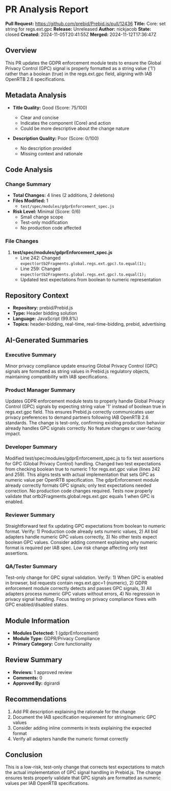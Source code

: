 # PR Analysis Report

**Pull Request:** https://github.com/prebid/Prebid.js/pull/12436
**Title:** Core: set string for regs.ext.gpc
**Release:** Unreleased
**Author:** nickjacob
**State:** closed
**Created:** 2024-11-05T20:41:55Z
**Merged:** 2024-11-12T17:36:47Z

## Overview

This PR updates the GDPR enforcement module tests to ensure the Global Privacy Control (GPC) signal is properly formatted as a string value ('1') rather than a boolean (true) in the regs.ext.gpc field, aligning with IAB OpenRTB 2.6 specifications.

## Metadata Analysis

- **Title Quality:** Good (Score: 75/100)
  - Clear and concise
  - Indicates the component (Core) and action
  - Could be more descriptive about the change nature

- **Description Quality:** Poor (Score: 0/100)
  - No description provided
  - Missing context and rationale

## Code Analysis

### Change Summary
- **Total Changes:** 4 lines (2 additions, 2 deletions)
- **Files Modified:** 1
  - `test/spec/modules/gdprEnforcement_spec.js`
- **Risk Level:** Minimal (Score: 0/6)
  - Small change scope
  - Test-only modification
  - No production code affected

### File Changes
1. **test/spec/modules/gdprEnforcement_spec.js**
   - Line 242: Changed `expect(ortb2Fragments.global.regs.ext.gpc).to.equal(1);`
   - Line 259: Changed `expect(ortb2Fragments.global.regs.ext.gpc).to.equal(1);`
   - Updated test expectations from boolean to numeric representation

## Repository Context

- **Repository:** prebid/Prebid.js
- **Type:** Header bidding solution
- **Language:** JavaScript (99.8%)
- **Topics:** header-bidding, real-time, real-time-bidding, prebid, advertising

## AI-Generated Summaries

### Executive Summary
Minor privacy compliance update ensuring Global Privacy Control (GPC) signals are formatted as string values in Prebid.js regulatory objects, maintaining compatibility with IAB specifications.

### Product Manager Summary
Updates GDPR enforcement module tests to properly handle Global Privacy Control (GPC) signals by expecting string value '1' instead of boolean true in regs.ext.gpc field. This ensures Prebid.js correctly communicates user privacy preferences to demand partners following IAB OpenRTB 2.6 standards. The change is test-only, confirming existing production behavior already handles GPC signals correctly. No feature changes or user-facing impact.

### Developer Summary
Modified test/spec/modules/gdprEnforcement_spec.js to fix test assertions for GPC (Global Privacy Control) handling. Changed two test expectations from checking boolean true to numeric 1 for regs.ext.gpc value (lines 242 and 259). This aligns tests with actual implementation that sets GPC as numeric value per OpenRTB specification. The gdprEnforcement module already correctly formats GPC signals; only test expectations needed correction. No production code changes required. Tests now properly validate that ortb2Fragments.global.regs.ext.gpc equals 1 when GPC is enabled.

### Reviewer Summary
Straightforward test fix updating GPC expectations from boolean to numeric format. Verify: 1) Production code already sets numeric values, 2) All bid adapters handle numeric GPC values correctly, 3) No other tests expect boolean GPC values. Consider adding comment explaining why numeric format is required per IAB spec. Low risk change affecting only test assertions.

### QA/Tester Summary
Test-only change for GPC signal validation. Verify: 1) When GPC is enabled in browser, bid requests contain regs.ext.gpc=1 (numeric), 2) GDPR enforcement module correctly detects and passes GPC signals, 3) All adapters process numeric GPC values without errors, 4) No regression in privacy signal handling. Focus testing on privacy compliance flows with GPC enabled/disabled states.

## Module Information

- **Modules Detected:** 1 (gdprEnforcement)
- **Module Type:** GDPR/Privacy Compliance
- **Primary Category:** Core functionality

## Review Summary

- **Reviews:** 1 approved review
- **Comments:** 0
- **Approved By:** dgirardi

## Recommendations

1. Add PR description explaining the rationale for the change
2. Document the IAB specification requirement for string/numeric GPC values
3. Consider adding inline comments in tests explaining the expected format
4. Verify all adapters handle the numeric format correctly

## Conclusion

This is a low-risk, test-only change that corrects test expectations to match the actual implementation of GPC signal handling in Prebid.js. The change ensures tests properly validate that GPC signals are formatted as numeric values per IAB OpenRTB specifications.